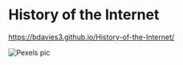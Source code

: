 # History of the Internet

https://bdavies3.github.io/History-of-the-Internet/

![Pexels pic](images/pexels-markus-spiske-1089438.jpg)

